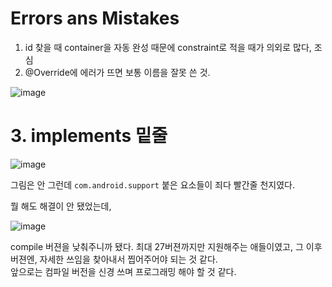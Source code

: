 Errors ans Mistakes
====


1. id 찾을 때  container을 자동 완성 때문에 constraint로 적을 때가 의외로 많다, 조심
2. @Override에 에러가 뜨면 보통 이름을 잘못 쓴 것.

![image](https://user-images.githubusercontent.com/71186266/167997302-b7136dd5-7edb-498d-b425-339479e4eef8.png)


# 3. implements 밑줄

![image](https://user-images.githubusercontent.com/71186266/167997346-9b6fbb16-2d7e-4e74-9dc9-a22aa4f268fb.png)

그림은 안 그런데 `com.android.support` 붙은 요소들이 죄다 빨간줄 천지였다.

뭘 해도 해결이 안 됐었는데,

![image](https://user-images.githubusercontent.com/71186266/167997369-f0d73e3d-81c6-4bc4-bf62-eb281132ab59.png)

compile 버젼을 낮춰주니까 됐다. 최대 27버젼까지만 지원해주는 애들이였고, 그 이후 버젼엔,
자세한 쓰임을 찾아내서 찝어주어야 되는 것 같다.    
앞으로는 컴파일 버전을 신경 쓰며 프로그래밍 해야 할 것 같다.
